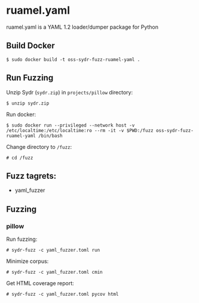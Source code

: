 # ruamel.yaml

ruamel.yaml is a YAML 1.2 loader/dumper package for Python

## Build Docker

    $ sudo docker build -t oss-sydr-fuzz-ruamel-yaml .

## Run Fuzzing

Unzip Sydr (`sydr.zip`) in `projects/pillow` directory:

    $ unzip sydr.zip

Run docker:

    $ sudo docker run --privileged --network host -v /etc/localtime:/etc/localtime:ro --rm -it -v $PWD:/fuzz oss-sydr-fuzz-ruamel-yaml /bin/bash

Change directory to `/fuzz`:

    # cd /fuzz

## Fuzz tagrets:

  * yaml_fuzzer

## Fuzzing

### pillow

Run fuzzing:

    # sydr-fuzz -c yaml_fuzzer.toml run

Minimize corpus:

    # sydr-fuzz -c yaml_fuzzer.toml cmin

Get HTML coverage report:

    # sydr-fuzz -c yaml_fuzzer.toml pycov html

